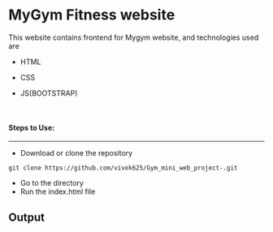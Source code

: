 # MyGym Fitness website
This website contains frontend for Mygym website, and technologies used are 
* HTML    
 
* CSS

* JS(BOOTSTRAP)

<br>

#### Steps to Use:

---

- Download or clone the repository

```
git clone https://github.com/vivek625/Gym_mini_web_project-.git
```

- Go to the directory
- Run the index.html file

## Output

